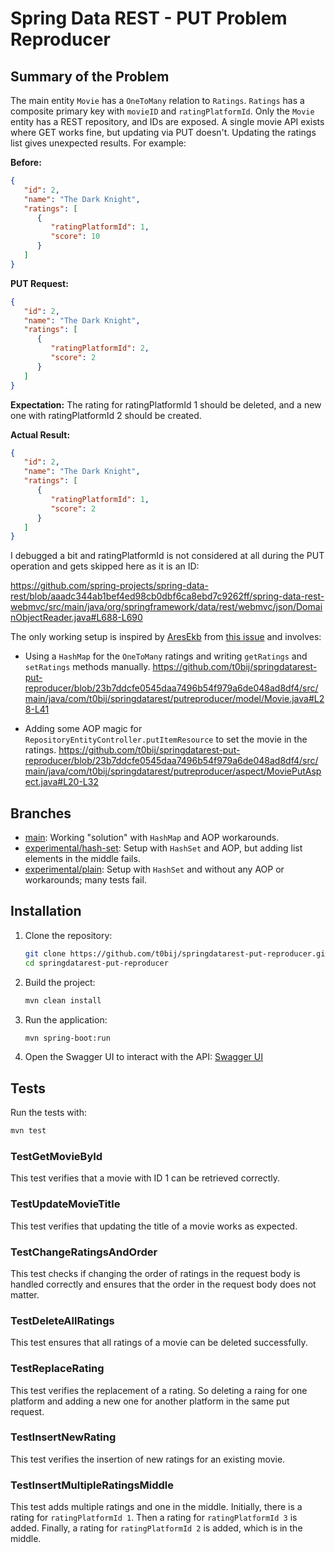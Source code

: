 # Spring Data REST - PUT Problem Reproducer

## Summary of the Problem

The main entity `Movie` has a `OneToMany` relation to `Ratings`. `Ratings` has a composite primary key with `movieID` and `ratingPlatformId`. Only the `Movie` entity has a REST repository, and IDs are exposed. A single movie API exists where GET works fine, but updating via PUT doesn't. Updating the ratings list gives unexpected results. For example:

**Before:**
```json
{
   "id": 2,
   "name": "The Dark Knight",
   "ratings": [
      {
         "ratingPlatformId": 1,
         "score": 10
      }
   ]
}
```

**PUT Request:**
```json
{
   "id": 2,
   "name": "The Dark Knight",
   "ratings": [
      {
         "ratingPlatformId": 2,
         "score": 2
      }
   ]
}
```

**Expectation:**
The rating for ratingPlatformId 1 should be deleted, and a new one with ratingPlatformId 2 should be created.

**Actual Result:**
```json
{
   "id": 2,
   "name": "The Dark Knight",
   "ratings": [
      {
         "ratingPlatformId": 1,
         "score": 2
      }
   ]
}
```

I debugged a bit and ratingPlatformId is not considered at all during the PUT operation and gets skipped here as it is an ID:

https://github.com/spring-projects/spring-data-rest/blob/aaadc344ab1bef4ed98cb0dbf6ca8ebd7c9262ff/spring-data-rest-webmvc/src/main/java/org/springframework/data/rest/webmvc/json/DomainObjectReader.java#L688-L690

The only working setup is inspired by [AresEkb](https://github.com/AresEkb) from [this issue](https://github.com/spring-projects/spring-data-rest/issues/2324) and involves:

- Using a `HashMap` for the `OneToMany` ratings and writing `getRatings` and `setRatings` methods manually.
  https://github.com/t0bij/springdatarest-put-reproducer/blob/23b7ddcfe0545daa7496b54f979a6de048ad8df4/src/main/java/com/t0bij/springdatarest/putreproducer/model/Movie.java#L28-L41

- Adding some AOP magic for `RepositoryEntityController.putItemResource` to set the movie in the ratings.
  https://github.com/t0bij/springdatarest-put-reproducer/blob/23b7ddcfe0545daa7496b54f979a6de048ad8df4/src/main/java/com/t0bij/springdatarest/putreproducer/aspect/MoviePutAspect.java#L20-L32

## Branches

- [main](https://github.com/t0bij/springdatarest-put-reproducer): Working "solution" with `HashMap` and AOP workarounds.
- [experimental/hash-set](https://github.com/t0bij/springdatarest-put-reproducer/tree/experimental/hash-set): Setup with `HashSet` and AOP, but adding list elements in the middle fails.
- [experimental/plain](https://github.com/t0bij/springdatarest-put-reproducer/tree/experimental/plain): Setup with `HashSet` and without any AOP or workarounds; many tests fail.

## Installation

1. Clone the repository:
    ```sh
    git clone https://github.com/t0bij/springdatarest-put-reproducer.git
    cd springdatarest-put-reproducer
    ```

2. Build the project:
    ```sh
    mvn clean install
    ```

3. Run the application:
    ```sh
    mvn spring-boot:run
    ```

4. Open the Swagger UI to interact with the API:
   [Swagger UI](http://localhost:8080/swagger-ui/index.html)
 
## Tests

Run the tests with:
```sh
mvn test
```

### TestGetMovieById

This test verifies that a movie with ID 1 can be retrieved correctly.

### TestUpdateMovieTitle

This test verifies that updating the title of a movie works as expected.

### TestChangeRatingsAndOrder

This test checks if changing the order of ratings in the request body is handled correctly and ensures that the order in the request body does not matter.

### TestDeleteAllRatings

This test ensures that all ratings of a movie can be deleted successfully.

### TestReplaceRating

This test verifies the replacement of a rating. So deleting a raing for one platform and adding a new one for another platform in the same put request.

### TestInsertNewRating

This test verifies the insertion of new ratings for an existing movie.

### TestInsertMultipleRatingsMiddle

This test adds multiple ratings and one in the middle. Initially, there is a rating for `ratingPlatformId 1`. Then a rating for `ratingPlatformId 3` is added. Finally, a rating for `ratingPlatformId 2` is added, which is in the middle.
